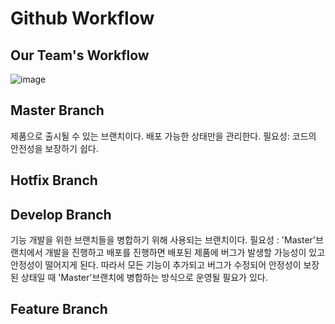 # Github Workflow

## Our Team's Workflow

![image](https://user-images.githubusercontent.com/27392567/94516144-1bb69a80-0260-11eb-83cd-4cbcb6f45389.png)

## Master Branch

제품으로 출시될 수 있는 브랜치이다. 배포 가능한 상태만을 관리한다.
필요성: 코드의 안전성을 보장하기 쉽다.

## Hotfix Branch

## Develop Branch
기능 개발을 위한 브랜치들을 병합하기 위해 사용되는 브랜치이다.
필요성 : 'Master'브랜치에서 개발을 진행하고 배포를 진행하면 배포된 제품에 버그가 발생할 가능성이 있고 안정성이 떨어지게 된다. 따라서 모든 기능이 추가되고 버그가 수정되어 안정성이 보장된 상태일 때 'Master'브랜치에 병합하는 방식으로 운영될 필요가 있다.
## Feature Branch
